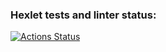 ### Hexlet tests and linter status:
[![Actions Status](https://github.com/Lycis6/algorithms-project-69/actions/workflows/hexlet-check.yml/badge.svg)](https://github.com/Lycis6/algorithms-project-69/actions)